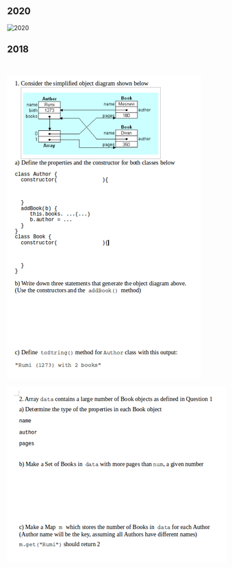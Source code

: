 ﻿
## 2020

![2020](/2021/exam/Quiz1_2020.jpg)

## 2018
<br>

![Page 1](Quiz1.png)

![Page 2](Quiz2.png)

<script src="/2022/navbar.js"></script>
<style>
  body { 
    max-width: 600px; 
  }
  #navbar {
    margin-left: 0;
  }
</style>
